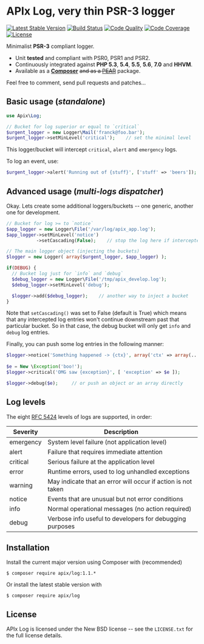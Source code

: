 APIx Log, very thin PSR-3 logger
================================
[![Latest Stable Version](https://poser.pugx.org/apix/log/v/stable.svg)](https://packagist.org/packages/apix/log)  [![Build Status](https://travis-ci.org/frqnck/apix-log.png?branch=master)](https://travis-ci.org/frqnck/apix-log)  [![Code Quality](https://scrutinizer-ci.com/g/frqnck/apix-log/badges/quality-score.png?b=master)](https://scrutinizer-ci.com/g/frqnck/apix-log/?branch=master)  [![Code Coverage](https://scrutinizer-ci.com/g/frqnck/apix-log/badges/coverage.png?b=master)](https://scrutinizer-ci.com/g/frqnck/apix-log/?branch=master)  [![License](https://poser.pugx.org/apix/log/license.svg)](https://packagist.org/packages/apix/log)

Minimalist **PSR-3** compliant logger.

* Unit **tested** and compliant with PSR0, PSR1 and PSR2.
* Continuously integrated against **PHP 5.3**, **5.4**, **5.5**, **5.6**, **7.0** and **HHVM**.
* Available as a **[Composer](https://packagist.org/packages/apix/log)** ~~and as a [PEAR](http://pear.ouarz.net)~~ package.

Feel free to comment, send pull requests and patches...

Basic usage (*standalone*)
-----------
```php
use Apix\Log;

// Bucket for log superior or equal to `critical`
$urgent_logger = new Logger\Mail('franck@foo.bar');
$urgent_logger->setMinLevel('critical');    // set the minimal level
```

This logger/bucket will intercept `critical`, `alert` and `emergency` logs.

To log an event, use:

```php
$urgent_logger->alert('Running out of {stuff}', ['stuff' => 'beers']);
```

Advanced usage (*multi-logs dispatcher*)
--------------
Okay. Lets create some additional loggers/buckets -- one generic, another one for development.

```php
// Bucket for log >= to `notice`
$app_logger = new Logger\File('/var/log/apix_app.log');
$app_logger->setMinLevel('notice')
           ->setCascading(False);    // stop the log here if intercepted

// The main logger object (injecting the buckets)
$logger = new Logger( array($urgent_logger, $app_logger) );

if(DEBUG) {
  // Bucket log just for `info` and `debug`
  $debug_logger = new Logger\File('/tmp/apix_develop.log');
  $debug_logger->setMinLevel('debug');

  $logger->add($debug_logger);    // another way to inject a bucket
}
```

Note that `setCascading()` was set to False (default is True) which means that any intercepted log entries won't continue downstream past that particular bucket. So in that case, the debug bucket will only get `info` and `debug` log entries.

Finally, you can push some log entries in the following manner:

```php
$logger->notice('Something happened -> {ctx}', array('ctx' => array(...) ) );
  
$e = New \Exception('boo!');
$logger->critical('OMG saw {exception}', [ 'exception' => $e ]);

$logger->debug($e);     // or push an object or an array directly
```

Log levels
----------
The eight [RFC 5424][] levels of logs are supported, in order:

Severity  | Description
----------|------------
emergency | System level failure (not application level)
alert     | Failure that requires immediate attention
critical  | Serious failure at the application level
error     | Runtime errors, used to log unhandled exceptions
warning   | May indicate that an error will occur if action is not taken
notice    | Events that are unusual but not error conditions
info      | Normal operational messages (no action required)
debug     | Verbose info useful to developers for debugging purposes

[PSR-3]: http://tools.ietf.org/html/rfc5424
[RFC 5424]: http://tools.ietf.org/html/rfc5424

Installation
------------------------

Install the current major version using Composer with (recommended)
```
$ composer require apix/log:1.1.*
```
Or install the latest stable version with
```
$ composer require apix/log
```

License
-------
APIx Log is licensed under the New BSD license -- see the `LICENSE.txt` for the full license details.
